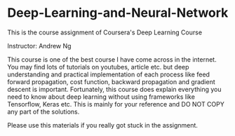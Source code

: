 # Deep-Learning-and-Neural-Network

This is the course assignment of Coursera's Deep Learning Course

Instructor: Andrew Ng

This course is one of the best course I have come across in the internet. You may find lots of tutorials on youtubes, article etc. but deep understanding and practical implementation of each process like feed forward propagation, cost function, backward propagation and gradient descent is important. Fortunately, this course does explain everything you need to know about deep learning without using frameworks like Tensorflow, Keras etc. This is mainly for your reference and DO NOT COPY any part of the solutions. 

Please use this materials if you really got stuck in the assignment. 
